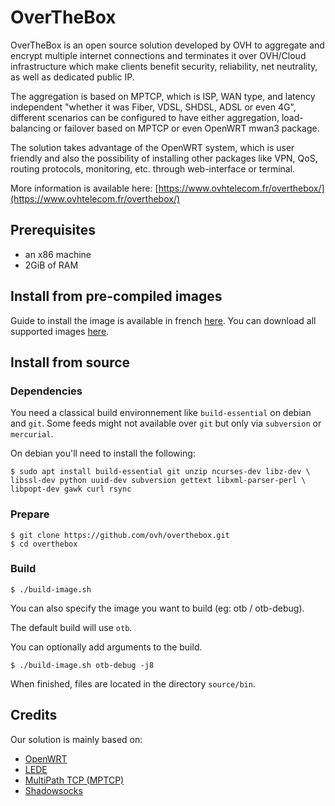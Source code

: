 # OverTheBox

OverTheBox is an open source solution developed by OVH to aggregate and encrypt multiple internet connections and terminates it over OVH/Cloud infrastructure which make clients benefit security, reliability, net neutrality, as well as dedicated public IP.

The aggregation is based on MPTCP, which is ISP, WAN type, and latency independent "whether it was Fiber, VDSL, SHDSL, ADSL or even 4G", different scenarios can be configured to have either aggregation, load-balancing or failover based on MPTCP or even OpenWRT mwan3 package.

The solution takes advantage of the OpenWRT system, which is user friendly and also the possibility of installing other packages like VPN, QoS, routing protocols, monitoring, etc. through web-interface or terminal.


More information is available here:
[https://www.ovhtelecom.fr/overthebox/](https://www.ovhtelecom.fr/overthebox/)


## Prerequisites

* an x86 machine
* 2GiB of RAM


## Install from pre-compiled images

Guide to install the image is available in french [here](https://www.ovhtelecom.fr/overthebox/guides.xml).
You can download all supported images [here](http://downloads.overthebox.ovh/stable/x86/64/).


## Install from source

### Dependencies

You need a classical build environnement like `build-essential` on debian and `git`.
Some feeds might not available over `git` but only via `subversion` or `mercurial`.

On debian you'll need to install the following:
```shell
$ sudo apt install build-essential git unzip ncurses-dev libz-dev \
libssl-dev python uuid-dev subversion gettext libxml-parser-perl \
libpopt-dev gawk curl rsync
```

### Prepare

```shell
$ git clone https://github.com/ovh/overthebox.git
$ cd overthebox
```

### Build

```shell
$ ./build-image.sh
```

You can also specify the image you want to build (eg: otb / otb-debug).

The default build will use `otb`.

You can optionally add arguments to the build.

```shell
$ ./build-image.sh otb-debug -j8
```

When finished, files are located in the directory `source/bin`.


## Credits

Our solution is mainly based on:

* [OpenWRT](https://openwrt.org)
* [LEDE](https://lede-project.org)
* [MultiPath TCP (MPTCP)](https://multipath-tcp.org)
* [Shadowsocks](https://shadowsocks.org)
